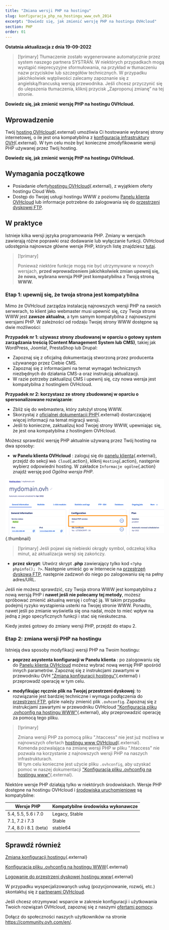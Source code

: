```yaml
---
title: "Zmiana wersji PHP na hostingu"
slug: konfiguracja_php_na_hostingu_www_ovh_2014
excerpt: "Dowiedz się, jak zmienić wersję PHP na hostingu OVHcloud"
section: PHP
order: 01
---
```


**Ostatnia aktualizacja z dnia 19-09-2022**

> [!primary]
> Tłumaczenie zostało wygenerowane automatycznie przez system naszego partnera SYSTRAN. W niektórych przypadkach mogą wystąpić nieprecyzyjne sformułowania, na przykład w tłumaczeniu nazw przycisków lub szczegółów technicznych. W przypadku jakichkolwiek wątpliwości zalecamy zapoznanie się z angielską/francuską wersją przewodnika. Jeśli chcesz przyczynić się do ulepszenia tłumaczenia, kliknij przycisk „Zaproponuj zmianę” na tej stronie.
>

**Dowiedz się, jak zmienić wersję PHP na hostingu OVHcloud.**

## Wprowadzenie

Twój [hosting OVHcloud](https://www.ovhcloud.com/pl/web-hosting/){.external} umożliwia Ci hostowanie wybranej strony internetowej, o ile jest ona kompatybilna z [konfiguracją infrastruktury OVH](https://webhosting-infos.hosting.ovh.net){.external}. W tym celu może być konieczne zmodyfikowanie wersji PHP używanej przez Twój hosting.

**Dowiedz się, jak zmienić wersję PHP na hostingu OVHcloud.**

## Wymagania początkowe

- Posiadanie oferty[hostingu OVHcloud](https://www.ovhcloud.com/pl/web-hosting/){.external}, z wyjątkiem oferty hostingu Cloud Web.
- Dostęp do Twojej usługi hostingu WWW z poziomu [Panelu klienta OVHcloud](https://www.ovh.com/auth/?action=gotomanager&from=https://www.ovh.pl/&ovhSubsidiary=pl) lub informacje potrzebne do zalogowania się do [przestrzeni dyskowej FTP](https://docs.ovh.com/pl/hosting/logowanie-przestrzen-dyskowa-ftp-hosting-web/). 

## W praktyce

Istnieje kilka wersji języka programowania PHP. Zmiany w wersjach zawierają różne poprawki oraz dodawanie lub wyłączanie funkcji. OVHcloud udostępnia najnowsze główne wersje PHP, których listę znajdziesz [tutaj](https://www.ovhcloud.com/pl/web-hosting/uc-programming-language/). 

> [!primary]
>
> Ponieważ niektóre funkcje mogą nie być utrzymywane w nowych wersjach, **przed wprowadzeniem jakichkolwiek zmian upewnij się, że nowa, wybrana wersja PHP jest kompatybilna z Twoją stroną WWW.**
>

### Etap 1: upewnij się, że twoja strona jest kompatybilna

Mimo że OVHcloud zarządza instalacją najnowszych wersji PHP na swoich serwerach, to klient jako webmaster musi upewnić się, czy Twoja strona WWW jest **zawsze aktualna**, a tym samym kompatybilna z najnowszymi wersjami PHP. W zależności od rodzaju Twojej strony WWW dostępne są dwie możliwości:

**Przypadek nr 1: używasz strony zbudowanej w oparciu o gotowy system zarządzania treścią (Content Management System lub CMS)**, takiej jak WordPress, Joomla!, PrestaShop lub Drupal: 

- Zapoznaj się z oficjalną dokumentacją stworzoną przez producenta używanego przez Ciebie CMS.
- Zapoznaj się z informacjami na temat wymagań technicznych niezbędnych do działania CMS-a oraz instrukcją aktualizacji.
- W razie potrzeby zaktualizuj CMS i upewnij się, czy nowa wersja jest kompatybilna z hostingiem OVHcloud.

**Przypadek nr 2: korzystasz ze strony zbudowanej w oparciu o spersonalizowane rozwiązanie**: 

- Zbliż się do webmastera, który założył stronę WWW.
- Skorzystaj z [oficjalnej dokumentacji PHP](http://php.net/manual/en/appendices.php){.external} dostarczającej więcej informacji na temat migracji wersji.
- Jeśli to konieczne, zaktualizuj kod Twojej strony WWW, upewniając się, że jest ona kompatybilna z hostingiem OVHcloud.

Możesz sprawdzić wersję PHP aktualnie używaną przez Twój hosting na dwa sposoby:

- **w Panelu klienta OVHcloud** : zaloguj się do [panelu klienta](https://www.ovh.com/auth/?action=gotomanager&from=https://www.ovh.pl/&ovhSubsidiary=pl){.external}, przejdź do sekcji `Web Cloud`{.action}, kliknij `Hosting`{.action}, następnie wybierz odpowiedni hosting. W zakładce `Informacje ogólne`{.action} znajdź wersję pod *Ogólna wersja PHP*. 

![phpversion](images/change-php-version-step1.png){.thumbnail}

> [!primary]
> Jeśli pojawi się niebieski okrągły symbol, odczekaj kilka minut, aż aktualizacja wersji się zakończy.
>

- **przez skrypt**: Utwórz skrypt **.php** zawierający tylko kod `<?php phpinfo(); ?>`. Następnie umieść go w Internecie na [przestrzeń dyskowa FTP](https://docs.ovh.com/pl/hosting/logowanie-przestrzen-dyskowa-ftp-hosting-web/), następnie zadzwoń do niego po zalogowaniu się na pełny adres/URL.

Jeśli nie możesz sprawdzić, czy Twoja strona WWW jest kompatybilna z nową wersją PHP i **nawet jeśli nie polecamy tej metody**, możesz spróbować zmienić aktualną wersję i cofnąć ją. W takim przypadku podejmij ryzyko wystąpienia usterki na Twojej stronie WWW. Ponadto, nawet jeśli po zmianie wyświetla się ona nadal, może to mieć wpływ na jedną z jego specyficznych funkcji i stać się nieskuteczna. 

Kiedy jesteś gotowy do zmiany wersji PHP, przejdź do etapu 2.

### Etap 2: zmiana wersji PHP na hostingu

Istnieją dwa sposoby modyfikacji wersji PHP na Twoim hostingu:

- **poprzez asystenta konfiguracji w Panelu klienta** : po zalogowaniu się do [Panelu klienta OVHcloud](https://www.ovh.com/auth/?action=gotomanager&from=https://www.ovh.pl/&ovhSubsidiary=pl) możesz wybrać nową wersję PHP spośród innych parametrów. Zapoznaj się z instrukcjami zawartymi w przewodniku OVH ["Zmiana konfiguracji hostingu"](https://docs.ovh.com/pl/hosting/zmiana_srodowiska_uruchomieniowego_dla_hostingu_www/){.external} i przeprowadź operację w tym celu.

- **modyfikując ręcznie plik na Twojej przestrzeni dyskowej**: to rozwiązanie jest bardziej techniczne i wymaga podłączenia do [przestrzeni FTP](https://docs.ovh.com/pl/hosting/logowanie-przestrzen-dyskowa-ftp-hosting-web/), gdzie należy zmienić plik `.ovhconfig`. Zapoznaj się z instrukcjami zawartymi w przewodniku OVHcloud ["Konfiguracja pliku .ovhconfig na hostingu WWW"](https://docs.ovh.com/pl/hosting/konfiguracja-pliku-ovhconfig/){.external}, aby przeprowadzić operację za pomocą tego pliku.

> [!primary]
>
> Zmiana wersji PHP za pomocą pliku ".htaccess" nie jest już możliwa w najnowszych ofertach [hostingu www OVHcloud](https://www.ovhcloud.com/pl/web-hosting/){.external}.<br>
> Komenda pozwalająca na zmianę wersji PHP w pliku ".htaccess" nie pozwala na korzystanie z najnowszych wersji PHP na naszych infrastrukturach.<br>
> W tym celu konieczne jest użycie pliku `.ovhconfig`, aby uzyskać pomoc w naszej dokumentacji ["Konfiguracja pliku .ovhconfig na hostingu www"](https://docs.ovh.com/pl/hosting/konfiguracja-pliku-ovhconfig/){.external}.
>

Niektóre wersje PHP działają tylko w niektórych środowiskach. Wersje PHP dostępne na hostingu OVHcloud i [środowiska uruchomieniowe](https://docs.ovh.com/pl/hosting/zmiana_srodowiska_uruchomieniowego_dla_hostingu_www/) są kompatybilne:

|Wersje PHP|Kompatybilne środowiska wykonawcze|
|---|---|
|5.4, 5.5, 5.6 i 7.0|Legacy, Stable|
|7.1, 7.2 i 7.3|Stable|
|7.4, 8.0 i 8.1 (beta)|stable64|

## Sprawdź również

[Zmiana konfiguracji hostingu](https://docs.ovh.com/pl/hosting/zmiana_srodowiska_uruchomieniowego_dla_hostingu_www/){.external}

[Konfiguracja pliku .ovhconfig na hostingu WWW](https://docs.ovh.com/pl/hosting/konfiguracja-pliku-ovhconfig/){.external}

[Logowanie do przestrzeni dyskowej hostingu www](https://docs.ovh.com/pl/hosting/logowanie-przestrzen-dyskowa-ftp-hosting-web/){.external}

W przypadku wyspecjalizowanych usług (pozycjonowanie, rozwój, etc.) skontaktuj się z [partnerami OVHcloud](https://partner.ovhcloud.com/pl/).

Jeśli chcesz otrzymywać wsparcie w zakresie konfiguracji i użytkowania Twoich rozwiązań OVHcloud, zapoznaj się z naszymi [ofertami pomocy](https://www.ovhcloud.com/pl/support-levels/).

Dołącz do społeczności naszych użytkowników na stronie <https://community.ovh.com/en/>. 